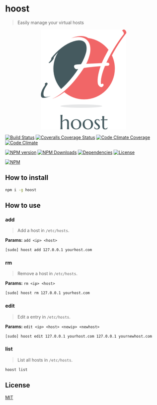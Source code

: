 # hoost

> Easily manage your virtual hosts

<p align="center">
  <img src="hoost-logo.png" alt="Hoost" />
</p>

[![Build Status][travis-image]][travis-url]
[![Coveralls Coverage Status][coverage-image]][coverage-url]
[![Code Climate Coverage][codeclimate-coverage-image]][codeclimate-coverage-url]
[![Code Climate][codeclimate-image]][codeclimate-url]

[![NPM version][npm-version-image]][npm-package-url]
[![NPM Downloads][npm-downloads-image]][npm-package-url]
[![Dependencies][dependencies-image]][npm-package-url]
[![License][license-image]][license-url]

[![NPM][nodei-image]][nodei-url]

## How to install

```sh
npm i -g hoost
```

## How to use

### add

> Add a host in `/etc/hosts`.

**Params:** `add <ip> <host>`

```sh
[sudo] hoost add 127.0.0.1 yourhost.com
```

### rm

> Remove a host in `/etc/hosts`.

**Params:** `rm <ip> <host>`

```sh
[sudo] hoost rm 127.0.0.1 yourhost.com
```

### edit

> Edit a entry in `/etc/hosts`.

**Params:** `edit <ip> <host> <newip> <newhost>`

```sh
[sudo] hoost edit 127.0.0.1 yourhost.com 127.0.0.1 yournewhost.com
```

### list

> List all hosts in `/etc/hosts`.

```sh
hoost list
```

## License

[MIT][license-url]

[hoost-logo]: hoost-logo.png
[npm-package-url]: https://www.npmjs.com/package/hoost
[npm-version-image]: https://img.shields.io/npm/v/hoost.svg?style=flat-square
[npm-downloads-image]: https://img.shields.io/npm/dm/hoost.svg?style=flat-square
[travis-image]: https://img.shields.io/travis/fdaciuk/hoost.svg?style=flat-square
[travis-url]: https://travis-ci.org/fdaciuk/hoost
[coverage-image]: https://img.shields.io/coveralls/fdaciuk/hoost/master.svg?style=flat-square
[coverage-url]: https://coveralls.io/r/fdaciuk/hoost?branch=master
[codeclimate-coverage-image]: https://img.shields.io/codeclimate/coverage/github/fdaciuk/hoost.svg?style=flat-square
[codeclimate-coverage-url]: https://codeclimate.com/github/fdaciuk/hoost
[codeclimate-image]: https://img.shields.io/codeclimate/github/fdaciuk/hoost.svg?style=flat-square
[codeclimate-url]: https://codeclimate.com/github/fdaciuk/hoost
[nodei-image]: https://nodei.co/npm/hoost.png?downloads=true&downloadRank=true&stars=true
[nodei-url]: https://nodei.co/npm/hoost/
[dependencies-image]: https://img.shields.io/david/fdaciuk/hoost.svg?style=flat-square
[license-image]: https://img.shields.io/npm/l/hoost.svg?style=flat-square
[license-url]: https://github.com/fdaciuk/hoost/blob/master/LICENSE